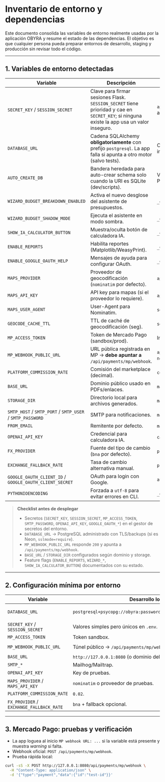 # Inventario de entorno y dependencias

Este documento consolida las variables de entorno realmente usadas por la aplicación OBYRA y resume el estado de las dependencias. El objetivo es que cualquier persona pueda preparar entornos de desarrollo, staging y producción sin revisar todo el código.

---

## 1. Variables de entorno detectadas

| Variable | Descripción | Uso principal |
|---|---|---|
| `SECRET_KEY` / `SESSION_SECRET` | Clave para firmar sesiones Flask. `SESSION_SECRET` tiene prioridad y cae en `SECRET_KEY`; si ninguna existe la app usa un valor inseguro. | `app.py` configura `app.secret_key` al arrancar. |
| `DATABASE_URL` | Cadena SQLAlchemy **obligatoriamente** con prefijo `postgresql`. La app falla si apunta a otro motor (salvo tests). | Config DB en `app.py` antes de inicializar extensiones. |
| `AUTO_CREATE_DB` | Bandera heredada para auto-crear schema solo cuando la URI es SQLite (dev/scripts). | Varios scripts legacy; noop en Postgres. |
| `WIZARD_BUDGET_BREAKDOWN_ENABLED` | Activa el nuevo desglose del asistente de presupuestos. | `_env_flag` en `app.py`. |
| `WIZARD_BUDGET_SHADOW_MODE` | Ejecuta el asistente en modo sombra. | `_env_flag` en `app.py`. |
| `SHOW_IA_CALCULATOR_BUTTON` | Muestra/oculta botón de calculadora IA. | `_env_flag` en `app.py`. |
| `ENABLE_REPORTS` | Habilita reportes (Matplotlib/WeasyPrint). | `_env_flag` en `app.py`. |
| `ENABLE_GOOGLE_OAUTH_HELP` | Mensajes de ayuda para configurar OAuth. | `_env_flag` en `app.py`. |
| `MAPS_PROVIDER` | Proveedor de geocodificación (`nominatim` por defecto). | `app.py` y servicios de geocoding. |
| `MAPS_API_KEY` | API key para mapas (si el proveedor lo requiere). | `app.py`/servicios. |
| `MAPS_USER_AGENT` | User-Agent para Nominatim. | `services/geocoding_service.py`. |
| `GEOCODE_CACHE_TTL` | TTL de caché de geocodificación (seg). | `services/geocoding_service.py`. |
| `MP_ACCESS_TOKEN` | Token de Mercado Pago (sandbox/prod). | Inicialización/SDK de MP. |
| `MP_WEBHOOK_PUBLIC_URL` | URL pública registrada en MP → **debe apuntar a** `/api/payments/mp/webhook`. | `app.py` la loguea; usada como `notification_url`. |
| `PLATFORM_COMMISSION_RATE` | Comisión del marketplace (decimal). | `commission_utils.py`, `models.py`. |
| `BASE_URL` | Dominio público usado en PDFs/enlaces. | `marketplace/services/po_pdf.py`. |
| `STORAGE_DIR` | Directorio local para archivos generados. | `marketplace/services/po_pdf.py`. |
| `SMTP_HOST` / `SMTP_PORT` / `SMTP_USER` / `SMTP_PASSWORD` | SMTP para notificaciones. | `marketplace/services/emailer.py`. |
| `FROM_EMAIL` | Remitente por defecto. | `marketplace/services/emailer.py`. |
| `OPENAI_API_KEY` | Credencial para calculadora IA. | `calculadora_ia.py`. |
| `FX_PROVIDER` | Fuente del tipo de cambio (`bna` por defecto). | `presupuestos.py`. |
| `EXCHANGE_FALLBACK_RATE` | Tasa de cambio alternativa manual. | `presupuestos.py`. |
| `GOOGLE_OAUTH_CLIENT_ID` / `GOOGLE_OAUTH_CLIENT_SECRET` | OAuth para login con Google. | `auth.py`. |
| `PYTHONIOENCODING` | Forzada a `utf-8` para evitar errores en CLI. | `_ensure_utf8_io()` en `app.py`. |

> **Checklist antes de desplegar**
> - Secretos (`SECRET_KEY`, `SESSION_SECRET`, `MP_ACCESS_TOKEN`, `SMTP_PASSWORD`, `OPENAI_API_KEY`, `GOOGLE_OAUTH_*`) en el gestor de secretos del entorno.
> - `DATABASE_URL` → PostgreSQL administrado con TLS/backups (si es Neon, `sslmode=require`).
> - `MP_WEBHOOK_PUBLIC_URL` responde `200` y apunta a `/api/payments/mp/webhook`.
> - `BASE_URL` / `STORAGE_DIR` configurados según dominio y storage.
> - Feature flags (`ENABLE_REPORTS`, `WIZARD_*`, `SHOW_IA_CALCULATOR_BUTTON`) documentados con su estado.

---

## 2. Configuración mínima por entorno

| Variable | Desarrollo local | Staging | Producción |
|---|---|---|---|
| `DATABASE_URL` | `postgresql+psycopg://obyra:password@localhost:5433/obyra_dev` | `postgresql+psycopg://obyra:<password>@staging-db:5432/obyra_stg` | `postgresql+psycopg://obyra:<password>@prod-db:5432/obyra_prod` |
| `SECRET_KEY` / `SESSION_SECRET` | Valores simples pero únicos en `.env`. | En gestor de secretos por entorno. | Claves de alta entropía con rotación. |
| `MP_ACCESS_TOKEN` | Token sandbox. | Token staging. | Token productivo (vault). |
| `MP_WEBHOOK_PUBLIC_URL` | Túnel público → `/api/payments/mp/webhook`. | `https://staging.tu-dominio.com/api/payments/mp/webhook` | `https://app.tu-dominio.com/api/payments/mp/webhook` |
| `BASE_URL` | `http://127.0.0.1:8080` (o dominio del túnel). | Dominio staging. | Dominio público oficial. |
| `SMTP_*` | Mailhog/Mailtrap. | Cuenta transaccional sandbox. | Proveedor transaccional con TLS. |
| `OPENAI_API_KEY` | Key de pruebas. | Key aislada de staging. | Key productiva con límites. |
| `MAPS_PROVIDER` / `MAPS_API_KEY` | `nominatim` o proveedor de pruebas. | Proveedor con key restringida. | Proveedor con SLA/quotas. |
| `PLATFORM_COMMISSION_RATE` | `0.02`. | Según pruebas. | % oficial. |
| `FX_PROVIDER` / `EXCHANGE_FALLBACK_RATE` | `bna` + fallback opcional. | Igual a prod. | Política financiera. |

---

## 3. Mercado Pago: pruebas y verificación

- La app loguea al inicio `MP webhook URL: ...` si la variable está presente y muestra *warning* si falta.
- Webhook oficial: `POST /api/payments/mp/webhook`.
- Prueba rápida local:

```bash
curl -sS -X POST http://127.0.0.1:8080/api/payments/mp/webhook \
  -H "Content-Type: application/json" \
  -d '{"type":"payment","data":{"id":"test-id"}}'

